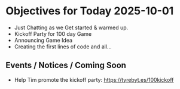 # Objectives for Today 2025-10-01

- Just Chatting as we Get started & warmed up.
- Kickoff Party for 100 day Game
- Announcing Game Idea
- Creating the first lines of code and all...
      
## Events / Notices / Coming Soon

- Help Tim promote the kickoff party: https://tyrebyt.es/100kickoff
